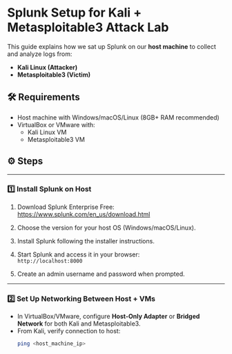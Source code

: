 # Splunk Setup for Kali + Metasploitable3 Attack Lab

This guide explains how we sat up Splunk on our **host machine** to collect and analyze logs from:
- **Kali Linux (Attacker)**
- **Metasploitable3 (Victim)**

## 🛠 Requirements
- Host machine with Windows/macOS/Linux (8GB+ RAM recommended)
- VirtualBox or VMware with:
  - Kali Linux VM
  - Metasploitable3 VM

## ⚙️ Steps

---

### 1️⃣ Install Splunk on Host

1. Download Splunk Enterprise Free:  
   https://www.splunk.com/en_us/download.html

2. Choose the version for your host OS (Windows/macOS/Linux).

3. Install Splunk following the installer instructions.

4. Start Splunk and access it in your browser:  
   `http://localhost:8000`

5. Create an admin username and password when prompted.

---

### 2️⃣ Set Up Networking Between Host + VMs

- In VirtualBox/VMware, configure **Host-Only Adapter** or **Bridged Network** for both Kali and Metasploitable3.
- From Kali, verify connection to host:
  ```bash
  ping <host_machine_ip>
